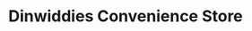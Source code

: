 ---
title: "Dinwiddies Convenience Store"
url: /powhatan/dinwiddies-convenience-store/
shop: Lebensmittel
---